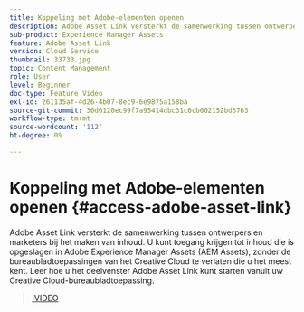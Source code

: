```yaml
---
title: Koppeling met Adobe-elementen openen
description: Adobe Asset Link versterkt de samenwerking tussen ontwerpers en marketers bij het maken van inhoud. U kunt toegang krijgen tot inhoud die is opgeslagen in Adobe Experience Manager Assets (AEM Assets), zonder de bureaubladtoepassingen van het Creative Cloud te verlaten die u het meest kent. Leer hoe u het deelvenster Adobe Asset Link kunt starten vanuit uw Creative Cloud-bureaubladtoepassing.
sub-product: Experience Manager Assets
feature: Adobe Asset Link
version: Cloud Service
thumbnail: 33733.jpg
topic: Content Management
role: User
level: Beginner
doc-type: Feature Video
exl-id: 261135af-4d26-4b07-8ec9-6e9875a158ba
source-git-commit: 30d6120ec99f7a95414dbc31c0cb002152bd6763
workflow-type: tm+mt
source-wordcount: '112'
ht-degree: 0%

---
```


# Koppeling met Adobe-elementen openen {#access-adobe-asset-link}

Adobe Asset Link versterkt de samenwerking tussen ontwerpers en marketers bij het maken van inhoud. U kunt toegang krijgen tot inhoud die is opgeslagen in Adobe Experience Manager Assets (AEM Assets), zonder de bureaubladtoepassingen van het Creative Cloud te verlaten die u het meest kent. Leer hoe u het deelvenster Adobe Asset Link kunt starten vanuit uw Creative Cloud-bureaubladtoepassing.

>[!VIDEO](https://video.tv.adobe.com/v/33733?quality=12&learn=on)
